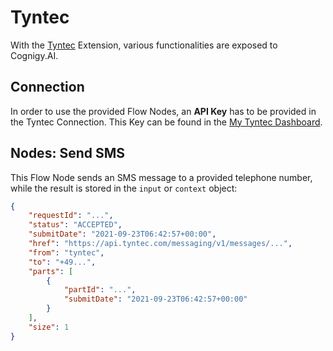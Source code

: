 ﻿# Tyntec

With the [Tyntec](https://tyntec.com) Extension, various functionalities are exposed to Cognigy.AI.

## Connection

In order to use the provided Flow Nodes, an **API Key** has to be provided in the Tyntec Connection. This Key can be found in the [My Tyntec Dashboard](https://my.tyntec.com/api-settings).

## Nodes: Send SMS

This Flow Node sends an SMS message to a provided telephone number, while the result is stored in the `input` or `context` object:

```json
{
    "requestId": "...",
    "status": "ACCEPTED",
    "submitDate": "2021-09-23T06:42:57+00:00",
    "href": "https://api.tyntec.com/messaging/v1/messages/...",
    "from": "tyntec",
    "to": "+49...",
    "parts": [
        {
            "partId": "...",
            "submitDate": "2021-09-23T06:42:57+00:00"
        }
    ],
    "size": 1
}
```